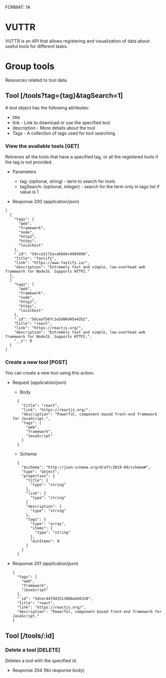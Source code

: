 FORMAT: 1A

# VUTTR

VUTTR is an API that allows registering and visualization of data about useful tools for different tasks.


# Group tools

Resources related to tool data.

## Tool [/tools?tag={tag}&tagSearch=1]

A tool object has the following attributes:
+ title 
+ link - Link to download or use the specified tool
+ description - More details about the tool
+ Tags - A collection of tags used for tool searching

### View the available tools [GET]
Retrieves all the tools that have a specified tag, or all the registered tools if the tag is not provided.

+ Parameters
  + tag: (optional, string) - term to search for tools
  + tagSearch: (optional, integer) - search for the term only in tags list if value is 1

+ Response 200 (application/json)
```
[  
  {  
    "tags": [  
      "web",  
      "framework",  
      "node",  
      "http2",  
      "https",  
      "localhost"  
    ],  
    "_id": "5dcca3172aca6604c4984090",  
    "title": "fastify",  
    "link": "https://www.fastify.io/",  
    "description": "Extremely fast and simple, low-overhead web framework for NodeJS. Supports HTTP2."  
  },  
  {  
    "tags": [  
      "web",  
      "framework",  
      "node",  
      "http2",  
      "https",  
      "localhost"  
    ],  
    "_id": "5dceaf507c1e5d06d45e42b2",  
    "title": "react",  
    "link": "https://reactjs.org/",  
    "description": "Extremely fast and simple, low-overhead web framework for NodeJS. Supports HTTP2.",  
    "__v": 0  
  }  
]  
```

### Create a new tool [POST]

You can create a new tool using this action.

+ Request (application/json)
  + Body
  ```
    {  
      "title": "react",  
      "link": "https://reactjs.org/",  
      "description": "Powerful, component-based front-end framework for JavaScript.",  
      "tags": [  
        "web",  
        "framework",  
        "JavaScript"  
      ]  
    }  
  ```

  + Schema
  ```
    {  
      "$schema": "http://json-schema.org/draft/2019-09/schema#",  
      "type": "object",  
      "properties": {  
        "title": {  
          "type": "string"  
        },  
        "link": {  
          "type": "string"  
        }  
        "description": {  
          "type": "string"  
        },  
        "tags": {  
          "type": "array",  
          "items": {  
            "type": "string"  
          },  
          "minItems": 0  
        }  
      }  
    }  
  ```

+ Response 201 (application/json)
  ```
  {  
    "tags": [  
      "web",  
      "framework",  
      "JavaScript"  
    ],  
    "_id": "5dcec44fd43513080ade6320",  
    "title": "react",  
    "link": "https://reactjs.org/",  
    "description": "Powerful, component-based front-end framework for JavaScript."  
  }  
  ```
  
## Tool [/tools/:id]

### Delete a tool [DELETE]

Deletes a tool with the specified id.

+ Response 204 (No response body)
